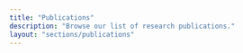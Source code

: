 ```yaml
---
title: "Publications"
description: "Browse our list of research publications."
layout: "sections/publications"
---
```

